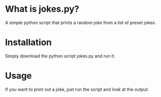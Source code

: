 # What is jokes.py?

A simple python script that prints a random joke from a list of preset jokes.

# Installation

Simply download the python script jokes.py and run it.

# Usage

If you want to print out a joke, just run the script and look at the output.
